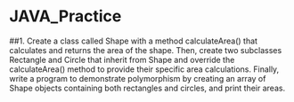 # JAVA_Practice
##1. Create a class called Shape with a method calculateArea() that calculates and returns the area of the shape. Then, create two subclasses Rectangle and Circle that inherit from Shape and override the calculateArea() method to provide their specific area calculations. Finally, write a program to demonstrate polymorphism by creating an array of Shape objects containing both rectangles and circles, and print their areas.
